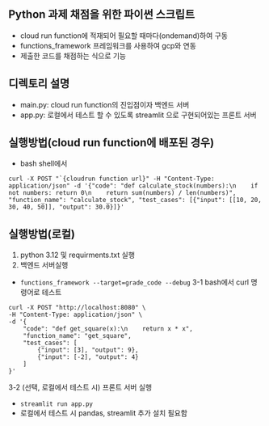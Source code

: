 ## Python 과제 채점을 위한 파이썬 스크립트

- cloud run function에 적재되어 필요할 때마다(ondemand)하여 구동
- functions_framework 프레임워크를 사용하여 gcp와 연동
- 제출한 코드를 채점하는 식으로 기능

## 디렉토리 설명
- main.py: cloud run function의 진입점이자 백엔드 서버
- app.py: 로컬에서 테스트 할 수 있도록 streamlit 으로 구현되어있는 프론트 서버

## 실행방법(cloud run function에 배포된 경우)
- bash shell에서
``` 
curl -X POST "`{cloudrun function url}" -H "Content-Type: application/json" -d '{"code": "def calculate_stock(numbers):\n    if not numbers: return 0\n    return sum(numbers) / len(numbers)", "function_name": "calculate_stock", "test_cases": [{"input": [[10, 20, 30, 40, 50]], "output": 30.0}]}'
```
## 실행방법(로컬)

1. python 3.12 및 requirments.txt 실행
2. 백엔드 서버실행 
- `functions_framework --target=grade_code --debug`
3-1 bash에서 curl 명령어로 테스트
```
curl -X POST "http://localhost:8080" \
-H "Content-Type: application/json" \
-d '{
    "code": "def get_square(x):\n    return x * x",
    "function_name": "get_square",
    "test_cases": [
        {"input": [3], "output": 9},
        {"input": [-2], "output": 4}
    ]
}'
```
3-2 (선택, 로컬에서 테스트 시) 프론트 서버 실행
- `streamlit run app.py` 
- 로컬에서 테스트 시 pandas, streamlit 추가 설치 필요함
